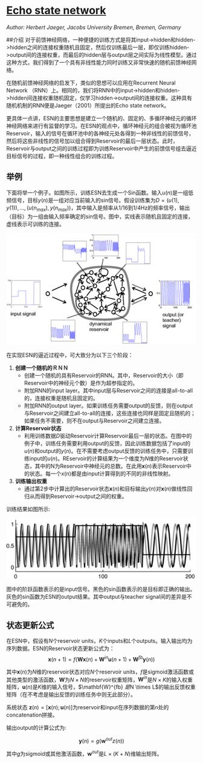 <!-- @import "themes/infoq.css" -->

# [Echo state network](http://www.scholarpedia.org/article/Echo_state_network)

_Author: Herbert Jaeger, Jacobs University Bremen, Bremen, Germany_

##介绍
对于前馈神经网络，一种便捷的训练方式是将其input->hidden和hidden->hidden之间的连接权重随机且固定，然后仅训练最后一层，即仅训练hidden->output间的连接权重，而最后的hidden层与output层之间实际为线性模型。通过这种方式，我们得到了一个具有非线性能力同时训练又非常快速的随机前馈神经网络。

在随机前馈神经网络的启发下，类似的思想可以应用在Recurrent Neural Network （RNN）上。相同的，我们将RNN中的input->hidden和hidden->hidden间连接权重随机固定，仅学习hidden->output间的连接权重。这种具有随机机制的RNN便是Jaeger（2001）所提出的Echo state network。

更具体一点讲，ESN的主要思想是建立一个随机的、固定的、多循环神经元的循环神经网络来进行有监督的学习。在ESN的观点中，循环神经元的组合被视为循环池Reservoir，输入的信号在循环池中的各神经元处各得到一种非线性的前馈信号，然后将这些非线性的信号加以组合得到Reservoir的最后一层状态。此时，Reservoir与output之间的训练过程即为训练Reservoir中产生的前馈信号组去逼近目标信号的过程，即一种线性组合的训练过程。

## 举例
下面将举一个例子。如图所示，训练ESN去生成一个Sin函数。输入$u(n)$是一组低频信号，目标$y(n)$是一组对应当前输入的sin信号。假设训练集为$D = (u(1),y(1)),\ldots, (u(n_{max}),y(n_{max}))$，其中输入是频率从1/16到1/4Hz的频率信号，输出（目标）为一组由输入频率确定的sin信号。图中，实线表示随机且固定的连接，虚线表示可训练的连接。

<img src="./imgs/esn-example.png" width="650">

在实现ESN的逼近过程中，可大致分为以下三个阶段：
1. **创建一个随机的ＲＮＮ**
    -  创建一个随机的具有Reservoir的RNN。其中，Reservoir的大小（即Reservoir中的神经元个数）是作为超参指定的。
    -  附加RNN的input layer。其中input层与Reservoir之间的连接是all-to-all的，连接权重是随机且固定的。
    -  附加RNN的output layer。如果训练任务需要output的反馈，则在output与Reservoir之间建立all-to-all的连接，这些连接也同样是固定且随机的；如果任务不需要，则不在output与Reservoir之间建立连接。
2. **计算Reservoir状态**
    -  利用训练数据$D$驱动Reservoir计算Reservoir最后一层的状态。在图中的例子中，训练任务需要利用output的反馈，因此训练数据包括了input的$u(n)$和output的$y(n)$。在不需要考虑output反馈的训练任务中，只需要训练input的$u(n)$。REservoir的计算结果为一个维度为$N$维的Reservoir状态，其中的N为Reservoir中神经元的总数。在此用$\mathbf{x}(n)$表示Reservoir中的状态。每一个$x(n)$都是由input计算得到的不同的非线性映射。
3. **训练输出权重**
    -  通过第2步中计算出的Reservoir状态$\mathbf{x}(n)$和目标输出$y(n)$对$\mathbf{x}(n)$做线性回归从而得到Reservoir->output之间的权重。

训练结果如图所示:

<img src="./imgs/esn-example-result.png" width="650">

图中的阶跃函数表示的是input信号。黑色的sin函数表示的是目标即正确的输出。灰色的sin函数为ESN的output结果。其中output与teacher signal间的差异是不可避免的。

## 状态更新公式

在ESN中，假设有$N$个reservoir units，$K$个inputs和$L$个outputs。输入输出均为序列数据。ESN的Reservoir状态更新公式为：
$$\mathbf{x}(n+1) = f(\mathbf{W} \mathbf{x}(n) + \mathbf{W}^{in}
\mathbf{u}(n+1) + \mathbf{W}^{fb} \mathbf{y}(n)) $$

其中$\mathbf{x}(n)$为$N$维的reservoir状态对应$N$个reservoir units，$f$是sigmoid激活函数或其他类型的激活函数，$\mathbf{W}$为$N \times N$的reservoir权重矩阵，$\mathbf{W}^{in}$是$N \times K$的输入权重矩阵，$\mathbf{u}(n)$是$K$维的输入信号，$\mathbf{W}^{fb} $是$N \times L$的输出反馈权重矩阵（在不考虑是输出反馈的训练任务中则无此部分）。

系统状态 $\mathbf{z}(n)=[\mathbf{x}(n);\mathbf{u}(n)]$为reservoir和input在序列数据的第n处的concatenation拼接。

输出output的计算公式为:

$$\mathbf{y}(n)=g(\mathbf{w}^{out}z(n))$$

其中$g$为sigmoid或其他激活函数，$\mathbf{w}^{out}$是$L \times (K + N)$维输出矩阵。
